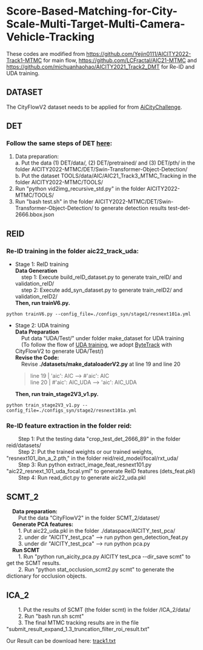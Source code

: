 # Score-Based-Matching-for-City-Scale-Multi-Target-Multi-Camera-Vehicle-Tracking
These codes are modified from https://github.com/Yejin0111/AICITY2022-Track1-MTMC for main flow, https://github.com/LCFractal/AIC21-MTMC and https://github.com/michuanhaohao/AICITY2021_Track2_DMT for Re-ID and UDA training.  
## DATASET
The CityFlowV2 dataset needs to be applied for from [AiCityChallenge](<https://www.aicitychallenge.org/2022-challenge-tracks/>).


## DET
 ### Follow the same steps of DET [here](<https://github.com/Yejin0111/AICITY2022-Track1-MTMC>):
   1. Data preparation:  
    a. Put the data (1) DET/data/, (2) DET/pretrained/ and (3) DET/pth/ in the folder AICITY2022-MTMC/DET/Swin-Transformer-Object-Detection/  
    b. Put the dataset TOOLS/data/AIC/AIC21_Track3_MTMC_Tracking in the folder AICITY2022-MTMC/TOOLS/
   2. Run "python vid2img_recursive_std.py" in the folder AICITY2022-MTMC/TOOLS/
   3. Run "bash test.sh" in the folder AICITY2022-MTMC/DET/Swin-Transformer-Object-Detection/ to generate detection results test-det-2666.bbox.json  

## REID
   ### Re-ID training in the folder aic22_track_uda:  
   - Stage 1: ReID training  
	**Data Generation**  
&nbsp; &nbsp; step 1: Execute build_reID_dataset.py to generate train_reID/ and validation_reID/  
&nbsp; &nbsp; step 2: Execute add_syn_dataset.py to generate train_reID2/ and validation_reID2/  
	**Then, run trainV6.py.**  

     
``` 
python trainV6.py --config_file=./configs_syn/stage1/resnext101a.yml    
```
   - Stage 2: UDA training  
	**Data Preparation**  
	&nbsp; &nbsp; Put data "UDA/Test/" under folder make_dataset for UDA training    
	&nbsp; &nbsp; (To follow the flow of [UDA training](<https://github.com/michuanhaohao/AICITY2021_Track2_DMT>), we adopt [ByteTrack](<https://github.com/ifzhang/ByteTrack>) with CityFlowV2 to generate UDA/Test/)  
	**Revise the Code:**  
	&nbsp; &nbsp; Revise **./datasets/make_dataloaderV2.py** at line 19 and line 20  
		>line 19 | 'aic': AIC       --> #'aic': AIC  
		line 20 | #'aic': AIC_UDA  --> 'aic': AIC_UDA

    
		**Then, run train_stage2V3_v1.py.**  
```
python train_stage2V3_v1.py --config_file=./configs_syn/stage2/resnext101a.yml
``` 
### Re-ID feature extraction in the folder reid:  
&nbsp; &nbsp; &nbsp; &nbsp; Step 1: Put the testing data "crop_test_det_2666_89" in the folder reid/datasets/  
&nbsp; &nbsp; &nbsp; &nbsp; Step 2: Put the trained weights or our trained weights, "resnext101_ibn_a_2.pth," in the folder reid/reid_model/focal/rxt_uda/  
&nbsp; &nbsp; &nbsp; &nbsp; Step 3: Run python extract_image_feat_resnext101.py "aic22_resnext_101_uda_focal.yml" to generate ReID features (dets_feat.pkl)  
&nbsp; &nbsp; &nbsp; &nbsp; Step 4: Run read_dict.py to generate aic22_uda.pkl  

## SCMT_2
&nbsp; &nbsp; **Data preparation:**  
&nbsp; &nbsp; &nbsp; &nbsp; Put the data "CityFlowV2" in the folder SCMT_2/dataset/  
&nbsp; &nbsp; **Generate PCA features:**  
&nbsp; &nbsp; &nbsp; &nbsp; 1. Put aic22_uda.pkl in the folder ./dataspace/AICITY_test_pca/  
&nbsp; &nbsp; &nbsp; &nbsp; 2. under dir "AICITY_test_pca" --> run python gen_detection_feat.py  
&nbsp; &nbsp; &nbsp; &nbsp; 3. under dir "AICITY_test_pca" --> run python pca.py  
&nbsp; &nbsp; **Run SCMT**  
&nbsp; &nbsp; &nbsp; &nbsp; 1. Run "python run_aicity_pca.py AICITY test_pca --dir_save scmt" to get the SCMT results.  
&nbsp; &nbsp; &nbsp; &nbsp; 2. Run "python stat_occlusion_scmt2.py scmt" to generate the dictionary for occlusion objects. 

## ICA_2  
&nbsp; &nbsp; &nbsp; &nbsp; 1. Put the results of SCMT (the folder scmt) in the folder /ICA_2/data/  
&nbsp; &nbsp; &nbsp; &nbsp; 2. Run "bash run.sh scmt"  
&nbsp; &nbsp; &nbsp; &nbsp; 3. The final MTMC tracking results are in the file "submit_result_expand_1.3_truncation_filter_roi_result.txt" 

Our Result can be download here: [track1.txt](<https://drive.google.com/file/d/1tpGhTlV8YqP_4oihVO1H3Fm9PnN70qiv/view?usp=sharing>)
